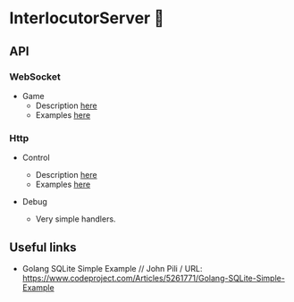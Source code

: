 # InterlocutorServer 🤟

## API
### WebSocket
- Game
  - Description [here](./ws_server/about/proto/ws/game/desc.md)
  - Examples [here](./ws_server/about/proto/ws/game/examples.md)

### Http
- Control
  - Description [here](./ws_server/about/proto/http/control/desc.md)
  - Examples [here](./ws_server/about/proto/http/control/examples.md)
  
- Debug
  - Very simple handlers.

## Useful links
- Golang SQLite Simple Example // John Pili / URL: https://www.codeproject.com/Articles/5261771/Golang-SQLite-Simple-Example
